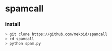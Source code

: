 # spamcall

### install
```bash
> git clone https://github.com/mekoid/spamcall
> cd spamcall
> python spam.py
```
